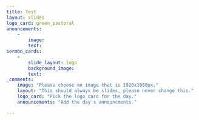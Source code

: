 ```yaml
---
title: Test
layout: slides
logo_card: green_pastoral
anouncements: 
    -
        image:
        text: 
sermon_cards:
    -
        slide_layout: logo
        background_image: 
        text: 
_comments:
    image: "Please choose an image that is 1920x1080px."
    layout: "This should always be slides, please never change this."
    logo_card: "Pick the logo card for the day."
    announcements: "Add the day's announcments."

---
```


